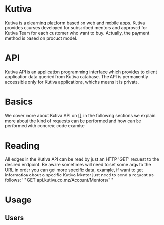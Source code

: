 # Kutiva
Kutiva is a elearning plattform based on web and mobile apps. Kutiva provides courses
developed for subscribed mentors and approved for Kutiva Team for each customer who
want to buy. Actually, the payment method is based on product model.

# API
Kutiva API is an application programming interface which provides to client application
data queried from Kutiva database. The API is permanently accessible only for Kutiva
applications, whichs means it is private.

# Basics
We cover more about Kutiva API on [], in the following sections we explain more about
the kind of requests can be performed and how can be performed with concrete code examlse

# Reading
All edges in the Kutiva API can be read by just an HTTP 'GET' request to the desired endpoint.
Be aware sometimes will need to set some args to the URL in order you can get more specific data,
example, if want to get information about a specific Kutiva Mentor just need to send a request as
follows:
'''
GET api.kutiva.co.mz/Account/Mentors/<id>
'''
# Usage

## Users
